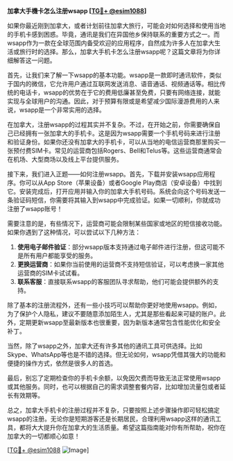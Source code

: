 **加拿大手機卡怎么注册wsapp [[TG💪+ @esim1088](https://t.me/s/esim1088)]**

如果你最近刚到加拿大，或者计划前往加拿大旅行，可能会对如何选择和使用当地的手机卡感到困惑。毕竟，通讯是我们在异国他乡保持联系的重要方式之一。而wsapp作为一款在全球范围内备受欢迎的应用程序，自然成为许多人在加拿大生活或旅行时的选择。那么，加拿大手机卡怎么注册wsapp呢？这篇文章将为你详细解答这一问题。

首先，让我们来了解一下wsapp的基本功能。wsapp是一款即时通讯软件，类似于国内的微信，它允许用户通过互联网发送消息、语音通话、视频通话等。相比传统的电话卡，wsapp的优势在于它的费用低廉甚至免费，只要有网络连接，就能实现与全球用户的沟通。因此，对于预算有限或是希望减少国际漫游费用的人来说，wsapp是一个非常实用的选择。

在加拿大，注册wsapp的过程其实并不复杂。不过，在开始之前，你需要确保自己已经拥有一张加拿大的手机卡。这是因为wsapp需要一个手机号码来进行注册和验证身份。如果你还没有加拿大的手机卡，可以从当地的电信运营商那里购买一张预付费SIM卡。常见的运营商包括Rogers、Bell和Telus等。这些运营商通常会在机场、大型商场以及线上平台提供服务。

接下来，我们进入正题——如何注册wsapp。首先，下载并安装wsapp应用程序。你可以从App Store（苹果设备）或者Google Play商店（安卓设备）中找到它。安装完成后，打开应用并输入你的加拿大手机号码。系统会向这个号码发送一条验证码短信，你需要将其输入到wsapp中完成验证。如果一切顺利，你就成功注册了wsapp账号！

需要注意的是，有些情况下，运营商可能会限制某些国家或地区的短信接收功能。如果你遇到了这种情况，可以尝试以下几种方法：

1. **使用电子邮件验证**：部分wsapp版本支持通过电子邮件进行注册，但这可能不是所有用户都能享受的服务。
2. **更换运营商**：如果你当前使用的运营商不支持短信验证，可以考虑换一家其他运营商的SIM卡试试看。
3. **联系客服**：直接联系wsapp的客服团队寻求帮助，他们可能会提供额外的支持。

除了基本的注册流程外，还有一些小技巧可以帮助你更好地使用wsapp。例如，为了保护个人隐私，建议不要随意添加陌生人，尤其是那些看起来可疑的账户。此外，定期更新wsapp至最新版本也很重要，因为新版本通常包含性能优化和安全补丁。

当然，除了wsapp之外，加拿大还有许多其他的通讯工具可供选择。比如Skype、WhatsApp等也是不错的选择。但无论如何，wsapp凭借其强大的功能和便捷的操作方式，依然是很多人的首选。

最后，别忘了定期检查你的手机卡余额，以免因欠费而导致无法正常使用wsapp或其他服务。同时，也可以根据自己的需求调整套餐内容，比如增加流量包或者延长有效期等。

总之，加拿大手机卡的注册过程并不复杂，只要按照上述步骤操作即可轻松搞定wsapp的注册。无论你是短期游客还是长期居民，合理利用wsapp这样的通讯工具，都将大大提升你在加拿大的生活质量。希望这篇指南能对你有所帮助，祝你在加拿大的一切都顺心如意！

[[TG💪+ @esim1088](https://t.me/s/esim1088) ![Image](https://i.postimg.cc/4NQfJmqS/Snipaste-2025-05-13-00-14-12.png)]